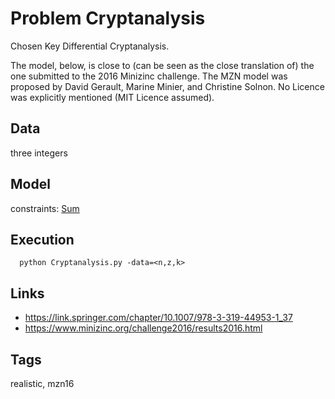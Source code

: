 # Problem Cryptanalysis

Chosen Key Differential Cryptanalysis.

The model, below, is close to (can be seen as the close translation of) the one submitted to the 2016 Minizinc challenge.
The MZN model was proposed by David Gerault, Marine Minier, and Christine Solnon.
No Licence was explicitly mentioned (MIT Licence assumed).

## Data
  three integers

## Model
  constraints: [Sum](http://pycsp.org/documentation/constraints/Sum)

## Execution
```
  python Cryptanalysis.py -data=<n,z,k>
```

## Links
  - https://link.springer.com/chapter/10.1007/978-3-319-44953-1_37
  - https://www.minizinc.org/challenge2016/results2016.html

## Tags
  realistic, mzn16
